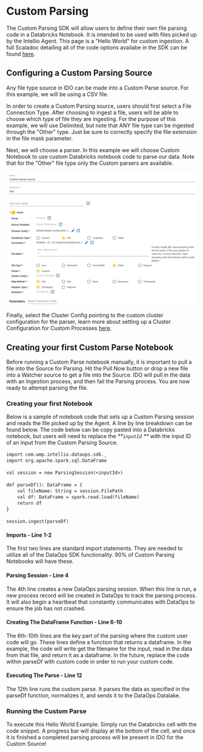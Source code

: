 # Custom Parsing

The Custom Parsing SDK will allow users to define their own file parsing code in a Databricks Notebook. It is intended to be used with files picked up by the Intellio Agent. This page is a "Hello World" for custom ingestion. A full Scaladoc detailing all of the code options availabe in the SDK can be found [here](https://docs.intellio.wmp.com/com/wmp/intellio/dataops/sdk/IngestionSession.html).

## Configuring a Custom Parsing Source

Any file type source in IDO can be made into a Custom Parse source.  For this example, we will be using a CSV file.&#x20;

In order to create a Custom Parsing source, users should first select a File Connection Type. After choosing to ingest a file, users will be able to choose which type of file they are ingesting. For the purpose of this example, we will use Delimited, but note that ANY file type can be ingested through the "Other" type. Just be sure to correctly specify the file extension in the file mask parameter.

Next, we will choose a parser. In this example we will choose Custom Notebook to use custom Databricks notebook code to parse our data. Note that for the "Other" file type only the Custom parsers are available.&#x20;

![](<../../.gitbook/assets/image (385) (1) (1) (1) (1).png>)

Finally, select the Cluster Config pointing to the custom cluster configuration for the parser, learn more about setting up a Cluster Configuration for Custom Processes [here](../system-configuration/cluster-and-process-configuration-overview/cluster-configuration/cluster-configuration-for-custom-processing-steps.md).

## Creating your first Custom Parse Notebook

Before running a Custom Parse notebook manually, it is important to pull a file into the Source for Parsing. Hit the Pull Now button or drop a new file into a Watcher source to get a file into the Source. IDO will pull in the data with an Ingestion process, and then fail the Parsing process. You are now ready to attempt parsing the file.

### Creating your first Notebook

Below is a sample of notebook code that sets up a Custom Parsing session and reads the file picked up by the Agent. A line by line breakdown can be found below. The code below can be copy pasted into a Databricks notebook, but users will need to replace the _**`inputId` **_ with the input ID of an input from the Custom Parsing Source.

```
import com.wmp.intellio.dataops.sdk._
import org.apache.spark.sql.DataFrame

val session = new ParsingSession(<inputId>) 

def parseDf(): DataFrame = {
    val fileName: String = session.FilePath
    val df: DataFrame = spark.read.load(fileName)
    return df
}

session.ingest(parseDf)
```

#### Imports - Line 1-2

The first two lines are standard import statements. They are needed to utilize all of the DataOps SDK functionality. 90% of Custom Parsing Notebooks will have these.

#### Parsing Session - Line 4

The 4th line creates a new DataOps parsing session. When this line is run, a new process record will be created in DataOps to track the parsing process. It will also begin a heartbeat that constantly communicates with DataOps to ensure the job has not crashed.&#x20;

#### Creating The DataFrame Function - Line 6-10

The 6th-10th lines are the key part of the parsing where the custom user code will go. These lines define a function that returns a dataframe. In the example, the code will write get the filename for the input, read in the data from that file, and return it as a dataframe. In the future, replace the code within parseDf with custom code in order to run your custom code.

#### Executing The Parse - Line 12

The 12th line runs the custom parse. It parses the data as specified in the parseDf function, normalizes it, and sends it to the DataOps Datalake.

### Running the Custom Parse

To execute this Hello World Example. Simply run the Databricks cell with the code snippet. A progress bar will display at the bottom of the cell, and once it is finished a completed parsing process will be present in IDO for the Custom Source!








